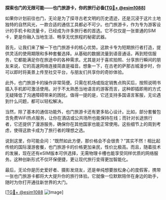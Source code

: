 **探索也门的无限可能——也门旅游卡，你的旅行必备[[TG💪+ @esim1088](https://t.me/s/esim1088)]**

如果你计划前往也门，无论是为了探寻古老文明的历史遗迹，还是沉浸于这片土地独特的自然风光，一款合适的通信工具都必不可少。也门旅游卡，作为专为游客设计的手机卡和流量卡，已经成为许多旅行者的首选。它不仅仅是一张普通的SIM卡，更是你融入当地生活、畅享无忧旅程的秘密武器。

首先，让我们来了解一下也门旅游卡的核心优势。这款卡专为短期旅行者打造，提供灵活的使用期限和多种套餐选择。从基础的数据流量到语音通话，再到短信服务，它都能满足你在旅途中的各种需求。尤其是对于喜欢拍照、分享旅行瞬间的朋友来说，它的高速网络连接简直是福音。想象一下，在古老的萨那古城漫步时，你可以即时将美景上传至社交平台，与朋友们共享你的奇妙体验。

此外，也门旅游卡的操作非常简便。只需在机场或指定销售点购买后，按照说明书插入手机即可激活使用。对于不太熟悉当地语言的游客而言，这种即插即用的方式无疑降低了沟通障碍带来的困扰。值得一提的是，它还支持多国语言客服，无论遇到什么问题，都可以轻松解决。

当然，除了基本的通信功能外，也门旅游卡还有更多贴心设计。比如，部分套餐包含免费WiFi热点服务，让你在酒店或公共场所也能保持在线；而针对长途旅行者，它还提供了漫游服务，确保你在其他国家也能正常使用。这些细节上的周到考虑，使得这款卡成为了旅行者的理想之选。

说到这里，你可能会问：“既然如此方便，那价格会不会很贵？”其实不然！相比起传统的国际漫游套餐，也门旅游卡的价格更加亲民，性价比极高。而且，随着技术的发展，现在还有eSIM版本可供选择，无需物理卡槽也能享受同样优质的网络服务。这种创新形式不仅环保便捷，更让现代旅行变得更加智能化。

最后，无论你是历史爱好者、摄影发烧友，还是单纯想要放松身心的度假客，携带一张也门旅游卡都将大大提升你的旅行体验。它就像一位默默陪伴在身边的助手，随时为你打开通往新世界的大门。

[[TG💪+ @esim1088](https://t.me/s/esim1088) ![Image](https://i.postimg.cc/4NQfJmqS/Snipaste-2025-05-13-00-14-12.png)]